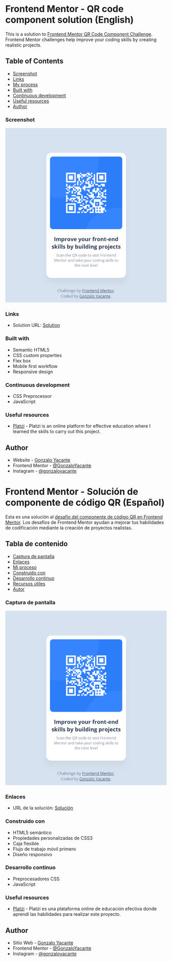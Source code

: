 # Frontend Mentor - QR code component solution (English)

This is a solution to [Frontend Mentor QR Code Component Challenge](https://www.frontendmentor.io/challenges/qr-code-component-iux_sIO_H). Frontend Mentor challenges help improve your coding skills by creating realistic projects.


## Table of Contents

- [Screenshot](#screenshot)
- [Links](#links)
- [My process](#my-process)
- [Built with](#built-with)
- [Continuous development](#continuous-development)
- [Useful resources](#useful-resources)
- [Author](#author)


### Screenshot

![Screenshot](./screenshot.png)


### Links

- Solution URL: [Solution](https://gonzaloyacante.github.io/Componente-QR/)


### Built with

- Semantic HTML5
- CSS custom properties
- Flex box
- Mobile first workflow
- Responsive design


### Continuous development

- CSS Preprocessor
- JavaScript


### Useful resources

- [Platzi](https://platzi.com) - Platzi is an online platform for effective education where I learned the skills to carry out this project.


## Author

- Website - [Gonzalo Yacante](https://gonzaloyacante.github.io/portafolio/)
- Frontend Mentor - [@GonzaloYacante](https://www.frontendmentor.io/profile/GonzaloYacante)
- Instagram - [@gonzaloyacante](https://www.instagram.com/gonzaloyacante/)

# Frontend Mentor - Solución de componente de código QR (Español)

Esta es una solución al [desafío del componente de código QR en Frontend Mentor](https://www.frontendmentor.io/challenges/qr-code-component-iux_sIO_H). Los desafíos de Frontend Mentor ayudan a mejorar tus habilidades de codificación mediante la creación de proyectos realistas.


## Tabla de contenido

- [Captura de pantalla](#captura-de-pantalla)
- [Enlaces](#enlaces)
- [Mi proceso](#mi-proceso)
- [Construido con](#construido-con)
- [Desarrollo continuo](#desarrollo-continuo)
- [Recursos útiles](#recursos-útiles)
- [Autor](#autor)


### Captura de pantalla

![Captura de pantalla](./screenshot.png)


### Enlaces

- URL de la solución: [Solución](https://gonzaloyacante.github.io/Componente-QR/)


### Construido con

- HTML5 semántico
- Propiedades personalizadas de CSS3
- Caja flexible
- Flujo de trabajo móvil primero
- Diseño responsivo


### Desarrollo continuo

- Preprocesadores CSS
- JavaScript


### Useful resources

- [Platzi](https://platzi.com) - Platzi es una plataforma online de educación efectiva donde aprendí las habilidades para realizar este proyecto.


## Author

- Sitio Web - [Gonzalo Yacante](https://gonzaloyacante.github.io/portafolio/)
- Frontend Mentor - [@GonzaloYacante](https://www.frontendmentor.io/profile/GonzaloYacante)
- Instagram - [@gonzaloyacante](https://www.instagram.com/gonzaloyacante/)
